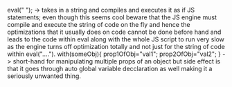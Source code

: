 eval("  "); -> takes in a string and compiles and executes it as if JS statements;
even though this seems cool beware that the JS engine must compile and execute the string of code on the fly and hence the optimizations that it usually does on code cannot be done before hand and leads to the code within eval along with the whole JS script to run very slow as the engine turns off optimization totally and not just for the string of code within eval("....").
with(someObj){
    prop1OfObj="val1";
    prop2OfObj="val2";
} -> short-hand for manipulating multiple props of an object but side effect is that it goes through auto global variable decclaration as well making it a seriously unwanted thing.
